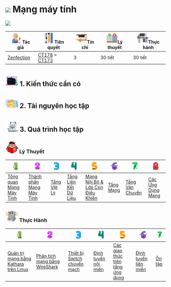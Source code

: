 # <img src="/images/docs/HP/CT112.png" width="50"> Mạng máy tính

<img src="https://readme-typing-svg.herokuapp.com?font=tahoma&lines=B%E1%BA%A3ng+sau+tham+kh%E1%BA%A3o+c%E1%BB%A7a+CTU">

| <img src="https://raw.githubusercontent.com/Zenfection/Image/master/2021/07/31-17-12-38-Professor%20Male.png" title="" alt="Professor Male.png" width="35">Tác giả | <img title="" src="https://raw.githubusercontent.com/Zenfection/Image/master/2021/07/31-17-08-42-Learning%20Tools.png" alt="Learning Tools.png" width="35">Tiên quyết | <img src="https://raw.githubusercontent.com/Zenfection/Image/master/2021/07/31-17-13-24-Degree.png" title="" alt="Degree.png" width="35">Tín chỉ | <img src="https://raw.githubusercontent.com/Zenfection/Image/master/2021/07/31-17-10-10-Rage%20Room%20Rules.png" title="" alt="Rage Room Rules.png" width="35">Lý thuyết | <img src="https://raw.githubusercontent.com/Zenfection/Image/master/2021/07/31-17-11-54-Student%20Desk.png" title="" alt="Student Desk.png" width="35">Thực hành |
| ------------------------------------------------------------------------------------------------------------------------------------------------------------------ | --------------------------------------------------------------------------------------------------------------------------------------------------------------------- | ------------------------------------------------------------------------------------------------------------------------------------------------ | ------------------------------------------------------------------------------------------------------------------------------------------------------------------------ | ---------------------------------------------------------------------------------------------------------------------------------------------------------------- |
| [Zenfection](http://facebook.com/zenfection)                                                                                                                       | [CT178](/cosonganh/CT178-Nguyen_ly_he_dieu_hanh/) > [CT173](/nhapmon/CT173-Kien_truc_may_tinh/)                                                                       | 3                                                                                                                                                | 30 tiết                                                                                                                                                                  | 30 tiết                                                                                                                                                          |

## <img src="https://raw.githubusercontent.com/Zenfection/Image/master/2021/08/02-21-26-29-tenor.gif" width="40"> 1. Kiến thức cần có

## <img src="https://raw.githubusercontent.com/Zenfection/Image/master/2021/08/02-21-24-49-tenor.gif" width="40"> 2. Tài nguyên học tập

## <img src="https://raw.githubusercontent.com/Zenfection/Image/master/2021/08/02-21-41-35-tenor.gif" width="40"> 3. Quá trình học tập

### <img src="https://raw.githubusercontent.com/Zenfection/Image/master/2021/11/28-20-25-35-stay-home-read.gif" width="40"> Lý Thuyết

| <img src="https://raw.githubusercontent.com/Zenfection/Image/master/2021/10/08-14-42-05-icons8-1_cute.png" width="30"> | <img src="https://raw.githubusercontent.com/Zenfection/Image/master/2021/10/08-14-42-09-icons8-2_cute.png" width="30"> | <img src="https://raw.githubusercontent.com/Zenfection/Image/master/2021/10/08-14-42-15-icons8-3_cute.png" width="30"> | <img src="https://raw.githubusercontent.com/Zenfection/Image/master/2021/10/08-14-42-19-icons8-4_cute.png" width="30"> | <img src="https://raw.githubusercontent.com/Zenfection/Image/master/2021/10/08-14-42-25-icons8-5_cute.png" width="30"> | <img src="https://raw.githubusercontent.com/Zenfection/Image/master/2021/11/03-10-49-45-icons8-6_cute.png" width="30"> | <img src="https://raw.githubusercontent.com/Zenfection/Image/master/2021/11/13-21-46-40-icons8-7_cute.png" width="30"> | <img src="https://raw.githubusercontent.com/Zenfection/Image/master/2021/11/28-17-55-55-icons8_8_cute_50px.png" width="30"> |
| ---------------------------------------------------------------------------------------------------------------------- | ---------------------------------------------------------------------------------------------------------------------- | ---------------------------------------------------------------------------------------------------------------------- | ---------------------------------------------------------------------------------------------------------------------- | ---------------------------------------------------------------------------------------------------------------------- | ---------------------------------------------------------------------------------------------------------------------- | --------------------------------------------------------------------------------------------------------------------- | ------------------------------------------------------------------------------------------------------------------------------- |
| [Tổng quan Mạng Máy Tính](/cosonganh/CT112-Mang_may_tinh/Tailieu/1/1.md)                                                                                                | [Thành phần Mạng Máy Tính](/cosonganh/CT112-Mang_may_tinh/Tailieu/2/1.md)                                                                                               | [Tầng Vật Lý](/cosonganh/CT112-Mang_may_tinh/Tailieu/3/1.md)                                                                                                            | [Tầng Liên Kết Dữ Liệu](/cosonganh/CT112-Mang_may_tinh/Tailieu/4/1.md)                                                                                                  | [Mạng Nội Bộ & Lớp Con Điều Khiển](/cosonganh/CT112-Mang_may_tinh/Tailieu/5/1.md)                                                                                       | [Tầng Mạng](/cosonganh/CT112-Mang_may_tinh/Tailieu/6/1.md)                                                                                                              | [Tầng Vận Chuyển](/cosonganh/CT112-Mang_may_tinh/Tailieu/7/1.md)                                                                                                       | [Các Ứng Dụng Mạng](/cosonganh/CT112-Mang_may_tinh/Tailieu/8/1.md)                                                                                                               |

### <img src="https://raw.githubusercontent.com/Zenfection/Image/master/2021/10/12-16-35-26-blukittie-blu.gif" width="40"> Thực Hành

| <img src="https://raw.githubusercontent.com/Zenfection/Image/master/2021/10/08-14-42-05-icons8-1_cute.png" width="30"> | <img src="https://raw.githubusercontent.com/Zenfection/Image/master/2021/10/08-14-42-09-icons8-2_cute.png" width="30"> | <img src="https://raw.githubusercontent.com/Zenfection/Image/master/2021/10/08-14-42-15-icons8-3_cute.png" width="30"> | <img src="https://raw.githubusercontent.com/Zenfection/Image/master/2021/10/08-14-42-19-icons8-4_cute.png" width="30"> | <img src="https://raw.githubusercontent.com/Zenfection/Image/master/2021/10/08-14-42-25-icons8-5_cute.png" width="30"> | <img src="https://raw.githubusercontent.com/Zenfection/Image/master/2021/11/03-10-49-45-icons8-6_cute.png" width="30"> | ![icons8-7_cute.png](https://raw.githubusercontent.com/Zenfection/Image/master/2021/11/13-21-46-40-icons8-7_cute.png) |
| ---------------------------------------------------------------------------------------------------------------------- | ---------------------------------------------------------------------------------------------------------------------- | ---------------------------------------------------------------------------------------------------------------------- | ---------------------------------------------------------------------------------------------------------------------- | ---------------------------------------------------------------------------------------------------------------------- | ---------------------------------------------------------------------------------------------------------------------- | --------------------------------------------------------------------------------------------------------------------- |
| [Quản trị mạng bằng Kathara trên Linux](/cosonganh/CT112-Mang_may_tinh/Thuchanh/1.md)                                  | [Phân tích mạng bằng WireShark](/cosonganh/CT112-Mang_may_tinh/Thuchanh/2.md)                                          | [Thiết bị Switch chuyển mạch](/cosonganh/CT112-Mang_may_tinh/Thuchanh/3.md)                                            | [Định tuyến nội miền](/cosonganh/CT112-Mang_may_tinh/Thuchanh/4.md)                                                    | [Các giao thức trên tầng ứng dụng](/cosonganh/CT112-Mang_may_tinh/Thuchanh/5.md)                                       | [Định tuyến liên miền](/cosonganh/CT112-Mang_may_tinh/Thuchanh/6.md)                                                   | [Ôn tập](/cosonganh/CT112-Mang_may_tinh/Thuchanh/7.md)                                                                |

<comment/> 
